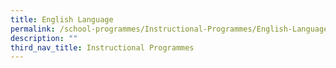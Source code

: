 ```yaml
---
title: English Language
permalink: /school-programmes/Instructional-Programmes/English-Language/
description: ""
third_nav_title: Instructional Programmes
---
```

